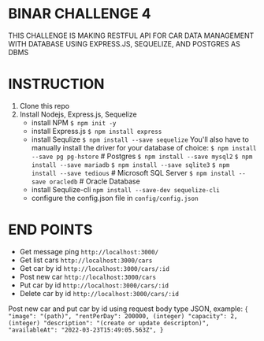 # BINAR CHALLENGE 4

THIS CHALLENGE IS MAKING RESTFUL API FOR CAR DATA MANAGEMENT WITH DATABASE USING EXPRESS.JS, SEQUELIZE, AND POSTGRES AS DBMS

# INSTRUCTION

1. Clone this repo
2. Install Nodejs, Express.js, Sequelize
   - install NPM `$ npm init -y`
   - install Express.js `$ npm install express`
   - install Sequlize `$ npm install --save sequelize`
     You'll also have to manually install the driver for your database of choice:
     `$ npm install --save pg pg-hstore` # Postgres
     `$ npm install --save mysql2`
     `$ npm install --save mariadb`
     `$ npm install --save sqlite3`
     `$ npm install --save tedious` # Microsoft SQL Server
     `$ npm install --save oracledb` # Oracle Database
   - install Sequlize-cli `npm install --save-dev sequelize-cli`
   - configure the config.json file in `config/config.json`

# END POINTS

- Get message ping `http://localhost:3000/`
- Get list cars `http://localhost:3000/cars`
- Get car by id `http://localhost:3000/cars/:id`
- Post new car `http://localhost:3000/cars`
- Put car by id `http://localhost:3000/cars/:id`
- Delete car by id `http://localhost:3000/cars/:id`

Post new car and put car by id using request body type JSON, example:
`{
  "image": "(path)",
  "rentPerDay": 200000, (integer)
  "capacity": 2, (integer)
  "description": "(create or update descripton)",
  "availableAt": "2022-03-23T15:49:05.563Z",
}`
